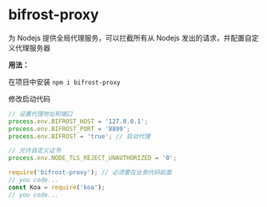 # bifrost-proxy

为 Nodejs 提供全局代理服务，可以拦截所有从 Nodejs 发出的请求，并配置自定义代理服务器

**用法：**

在项目中安装 `npm i bifrost-proxy`

修改启动代码

```js
// 设置代理地址和端口
process.env.BIFROST_HOST = '127.0.0.1';
process.env.BIFROST_PORT = '8899';
process.env.BIFROST = 'true'; // 启动代理

// 允许自定义证书
process.env.NODE_TLS_REJECT_UNAUTHORIZED = '0';

require('bifrost-proxy'); // 必须要在业务代码前面
// you code...
const Koa = require('koa');
// you code...
```
